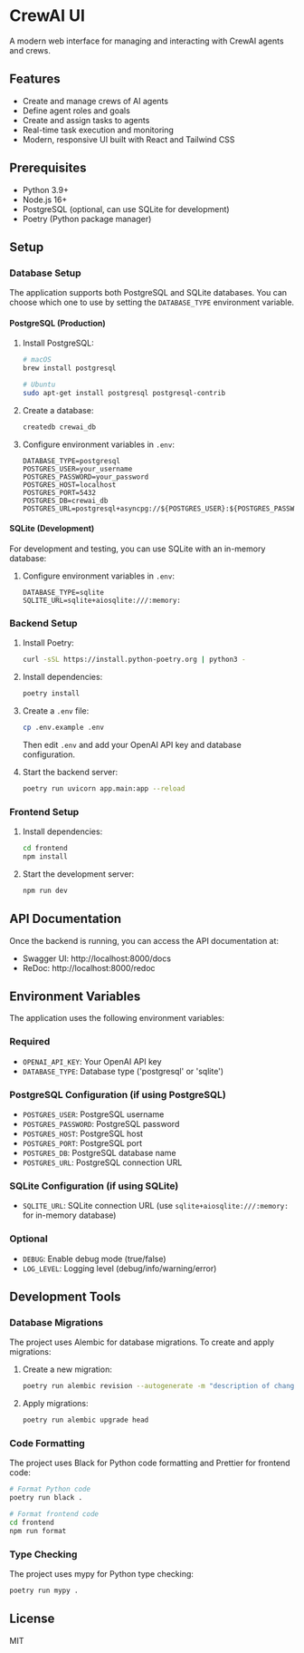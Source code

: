 # CrewAI UI

A modern web interface for managing and interacting with CrewAI agents and crews.

## Features

- Create and manage crews of AI agents
- Define agent roles and goals
- Create and assign tasks to agents
- Real-time task execution and monitoring
- Modern, responsive UI built with React and Tailwind CSS

## Prerequisites

- Python 3.9+
- Node.js 16+
- PostgreSQL (optional, can use SQLite for development)
- Poetry (Python package manager)

## Setup

### Database Setup

The application supports both PostgreSQL and SQLite databases. You can choose which one to use by setting the `DATABASE_TYPE` environment variable.

#### PostgreSQL (Production)

1. Install PostgreSQL:
   ```bash
   # macOS
   brew install postgresql
   
   # Ubuntu
   sudo apt-get install postgresql postgresql-contrib
   ```

2. Create a database:
   ```bash
   createdb crewai_db
   ```

3. Configure environment variables in `.env`:
   ```
   DATABASE_TYPE=postgresql
   POSTGRES_USER=your_username
   POSTGRES_PASSWORD=your_password
   POSTGRES_HOST=localhost
   POSTGRES_PORT=5432
   POSTGRES_DB=crewai_db
   POSTGRES_URL=postgresql+asyncpg://${POSTGRES_USER}:${POSTGRES_PASSWORD}@${POSTGRES_HOST}:${POSTGRES_PORT}/${POSTGRES_DB}
   ```

#### SQLite (Development)

For development and testing, you can use SQLite with an in-memory database:

1. Configure environment variables in `.env`:
   ```
   DATABASE_TYPE=sqlite
   SQLITE_URL=sqlite+aiosqlite:///:memory:
   ```

### Backend Setup

1. Install Poetry:
   ```bash
   curl -sSL https://install.python-poetry.org | python3 -
   ```

2. Install dependencies:
   ```bash
   poetry install
   ```

3. Create a `.env` file:
   ```bash
   cp .env.example .env
   ```
   Then edit `.env` and add your OpenAI API key and database configuration.

4. Start the backend server:
   ```bash
   poetry run uvicorn app.main:app --reload
   ```

### Frontend Setup

1. Install dependencies:
   ```bash
   cd frontend
   npm install
   ```

2. Start the development server:
   ```bash
   npm run dev
   ```

## API Documentation

Once the backend is running, you can access the API documentation at:
- Swagger UI: http://localhost:8000/docs
- ReDoc: http://localhost:8000/redoc

## Environment Variables

The application uses the following environment variables:

### Required
- `OPENAI_API_KEY`: Your OpenAI API key
- `DATABASE_TYPE`: Database type ('postgresql' or 'sqlite')

### PostgreSQL Configuration (if using PostgreSQL)
- `POSTGRES_USER`: PostgreSQL username
- `POSTGRES_PASSWORD`: PostgreSQL password
- `POSTGRES_HOST`: PostgreSQL host
- `POSTGRES_PORT`: PostgreSQL port
- `POSTGRES_DB`: PostgreSQL database name
- `POSTGRES_URL`: PostgreSQL connection URL

### SQLite Configuration (if using SQLite)
- `SQLITE_URL`: SQLite connection URL (use `sqlite+aiosqlite:///:memory:` for in-memory database)

### Optional
- `DEBUG`: Enable debug mode (true/false)
- `LOG_LEVEL`: Logging level (debug/info/warning/error)

## Development Tools

### Database Migrations

The project uses Alembic for database migrations. To create and apply migrations:

1. Create a new migration:
   ```bash
   poetry run alembic revision --autogenerate -m "description of changes"
   ```

2. Apply migrations:
   ```bash
   poetry run alembic upgrade head
   ```

### Code Formatting

The project uses Black for Python code formatting and Prettier for frontend code:

```bash
# Format Python code
poetry run black .

# Format frontend code
cd frontend
npm run format
```

### Type Checking

The project uses mypy for Python type checking:

```bash
poetry run mypy .
```

## License

MIT 